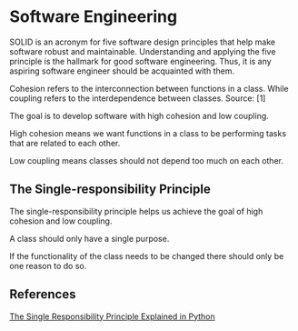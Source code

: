 # Software Engineering


SOLID is an acronym for five software design principles that help make software robust and maintainable. Understanding and applying the five principle is the hallmark for good software engineering. Thus, it is any aspiring software engineer should be acquainted with them.

Cohesion refers to the interconnection between functions in a class. While coupling refers to the interdependence between classes. Source: [1]

The goal is to develop software with high cohesion and low coupling.

High cohesion means we want functions in a class to be performing tasks that are related to each other. 

Low coupling means classes should not depend too much on each other. 

## The Single-responsibility Principle

The single-responsibility principle helps us achieve the goal of high cohesion and low coupling.

A class should only have a single purpose. 

If the functionality of the class needs to be changed there should only be one reason to do so.



## References

[The Single Responsibility Principle Explained in Python](https://betterprogramming.pub/the-single-responsibility-principle-explained-in-python-622e2d996d86)


